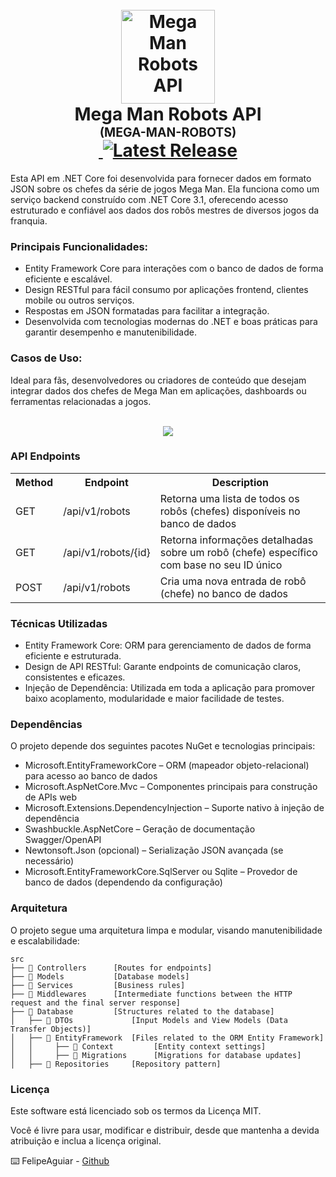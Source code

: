 <h1 align="center">
  <br />
  <img
    src="./_docs/assets/icon.png"
    alt="Mega Man Robots API"
    width="150"
  />
  <br />
  <b>Mega Man Robots API</b>
  <br />
  <sub
    ><sup><b>(MEGA-MAN-ROBOTS)</b></sup></sub
  >
  <br />
  <a
    href="https://github.com/felipeAguiarCode/MegaApiDotnetCore/actions/workflows/build.yml"
  >
    <img
      src="https://github.com/felipeAguiarCode/MegaApiDotnetCore/actions/workflows/build.yml/badge.svg"
      alt=""
    />
  </a>
  <a href="https://github.com/felipeAguiarCode/MegaApiDotnetCore/releases/latest">
    <img
      src="https://img.shields.io/github/v/release/felipeAguiarCode/MegaApiDotnetCore"
      alt="Latest Release"
    />
  </a>
</h1>

  Esta API em .NET Core foi desenvolvida para fornecer dados em formato JSON sobre os chefes da série de jogos Mega Man.
  Ela funciona como um serviço backend construído com .NET Core 3.1, oferecendo acesso estruturado e confiável aos dados dos robôs mestres de diversos jogos da franquia.
 

### Principais Funcionalidades:
  - Entity Framework Core para interações com o banco de dados de forma eficiente e escalável.
  - Design RESTful para fácil consumo por aplicações frontend, clientes mobile ou outros serviços.
  - Respostas em JSON formatadas para facilitar a integração.
  - Desenvolvida com tecnologias modernas do .NET e boas práticas para garantir desempenho e manutenibilidade.

### Casos de Uso:
  Ideal para fãs, desenvolvedores ou criadores de conteúdo que desejam integrar dados dos chefes de Mega Man
em aplicações, dashboards ou ferramentas relacionadas a jogos.
 
<p align="center">
  <br />
  <img src="./_docs/assets/carbon.png" />
</p>

### API Endpoints

<table align="center">
  <tr>
    <th>Method</th>
    <th>Endpoint</th>
    <th>Description</th>
  </tr>
  <tr>
    <td>GET</td>
    <td>/api/v1/robots</td>
    <td>Retorna uma lista de todos os robôs (chefes) disponíveis no banco de dados</td>
  </tr>
  <tr>
    <td>GET</td>
    <td>/api/v1/robots/{id}</td>
    <td>Retorna informações detalhadas sobre um robô (chefe) específico com base no seu ID único</td>
  </tr>
  <tr>
    <td>POST</td>
    <td>/api/v1/robots</td>
    <td>Cria uma nova entrada de robô (chefe) no banco de dados</td>
  </tr>
</table>

### Técnicas Utilizadas
  - Entity Framework Core: ORM para gerenciamento de dados de forma eficiente e estruturada.
  - Design de API RESTful: Garante endpoints de comunicação claros, consistentes e eficazes.
  - Injeção de Dependência: Utilizada em toda a aplicação para promover baixo acoplamento, modularidade e maior facilidade de testes.

### Dependências

O projeto depende dos seguintes pacotes NuGet e tecnologias principais:

  - Microsoft.EntityFrameworkCore – ORM (mapeador objeto-relacional) para acesso ao banco de dados
  - Microsoft.AspNetCore.Mvc – Componentes principais para construção de APIs web
  - Microsoft.Extensions.DependencyInjection – Suporte nativo à injeção de dependência
  - Swashbuckle.AspNetCore – Geração de documentação Swagger/OpenAPI
  - Newtonsoft.Json (opcional) – Serialização JSON avançada (se necessário)
  - Microsoft.EntityFrameworkCore.SqlServer ou Sqlite – Provedor de banco de dados (dependendo da configuração)

### Arquitetura
O projeto segue uma arquitetura limpa e modular, visando manutenibilidade e escalabilidade:

```🌐
src
├── 📂 Controllers      [Routes for endpoints]
├── 📂 Models           [Database models]
├── 📂 Services         [Business rules]
├── 📂 Middlewares      [Intermediate functions between the HTTP request and the final server response]
├── 📂 Database         [Structures related to the database]
│   ├── 📂 DTOs             [Input Models and View Models (Data Transfer Objects)]
│   ├── 📂 EntityFramework  [Files related to the ORM Entity Framework]
│   │     ├── 📂 Context         [Entity context settings]
│   │     ├── 📂 Migrations      [Migrations for database updates]
│   ├── 📂 Repositories     [Repository pattern]
```

### Licença
Este software está licenciado sob os termos da Licença MIT.

Você é livre para usar, modificar e distribuir, desde que mantenha a devida atribuição e inclua a licença original.


⌨️ FelipeAguiar -
[Github](https://github.com/felipeAguiarCode)
